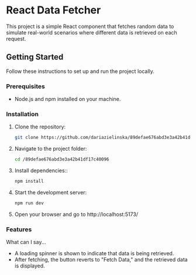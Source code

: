 
# React Data Fetcher

This project is a simple React component that fetches random data to simulate real-world scenarios where different data is retrieved on each request.

## Getting Started

Follow these instructions to set up and run the project locally.

### Prerequisites

- Node.js and npm installed on your machine.

### Installation

1. Clone the repository:

   ```bash
   git clone https://github.com/dariazielinska/89defae676abd3e3a42b41df17c40096.git

2. Navigate to the project folder:

   ```bash
   cd /89defae676abd3e3a42b41df17c40096

3. Install dependencies::

   ```bash
   npm install
   
4. Start the development server:

   ```bash
   npm run dev

5. Open your browser and go to http://localhost:5173/

### Features

What can I say...

- A loading spinner is shown to indicate that data is being retrieved.
- After fetching, the button reverts to "Fetch Data," and the retrieved data is displayed.

